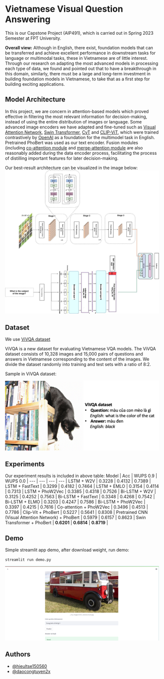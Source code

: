 
# Vietnamese Visual Question Answering

This is our Capstone Project (AIP491), which is carried out in Spring 2023 Semester at FPT University.

**Overall view:** Although in English, there exist, foundation models that can be transferred and achieve excellent performance in downstream tasks for language or multimodal tasks, these in Vietnamese are of little interest. Through our research on adapting the most advanced models in processing each type of data, we found and pointed out that to have a breakthrough in this domain, similarly, there must be a large and long-term investment in building foundation models in Vietnamese,  to take that as a first step for building exciting applications. 
 


## Model Architecture
In this project, we are concern in attention-based models which proved effective in filtering the most relevant information for decision-making, instead of using the entire distribution of images or language. Some advanced image encoders we have adapted and fine-tuned such as [Visual Attention Network](https://github.com/Visual-Attention-Network/VAN-Classification), [Swin Transformer](https://github.com/microsoft/Swin-Transformer), [CvT](https://github.com/microsoft/CvT) and [CLIP-ViT](https://github.com/zdou0830/METER), which were trained contrastively by [OpenAI](https://openai.com/) as a foundation for the multimodel task in English. Pretrained PhoBert was used as our text encoder. Fusion modules (including [co-attention module](https://arxiv.org/pdf/2111.11432.pdf) and [merge-attention module](https://arxiv.org/pdf/2111.11432.pdf) are also reasonably added during the data encoder process, facilitating the process of distilling important features for later decision-making.

Our best-result architecture can be visualized in the image below:
![Model Architecture](images/model_architecture.jpeg)
## Dataset

We use [ViVQA dataset](https://github.com/kh4nh12/ViVQA)

ViVQA is a new dataset for evaluating Vietnamese VQA models. The ViVQA dataset consists of 10,328 images and 15,000 pairs of questions and answers in Vietnamese corresponding to the content of the images. We divide the dataset randomly into training and test sets with a ratio of 8:2.

Sample in ViVQA dataset:

![example](images/dataset.png)
## Experiments
Our experiment results is included in above table:
Model | Acc | WUPS 0.9 | WUPS 0.0 |
--- | --- | --- | --- |
LSTM + W2V | 0.3228 | 0.4132 | 0.7389 |
LSTM + FastText | 0.3299 | 0.4182 | 0.7464 |
LSTM + EMLO | 0.3154 | 0.4114 | 0.7313 |
LSTM + PhoW2Vec | 0.3385 | 0.4318 | 0.7526 |
Bi-LSTM + W2V | 0.3125 | 0.4252 | 0.7563 |
Bi-LSTM + FastText | 0.3348 | 0.4268 | 0.7542 |
Bi-LSTM + ELMO | 0.3203 | 0.4247 | 0.7586 |
Bi-LSTM + PhoW2Vec | 0.3397 | 0.4215 | 0.7616 |
Co-attention + PhoW2Vec | 0.3496 | 0.4513 | 0.7786 |
Clip-Vit + PhoBert | 0.5227 | 0.5641 | 0.8308 |
Pretrained CNN (Visual Attention Network) + PhoBert | 0.5979 | 0.6157 | 0.8623 |
Swin Transformer + PhoBert | **0.6201** | **0.6814** | **0.8719** |


## Demo

Simple streamlit app demo, after download weight, run demo:

`streamlit run demo.py`

![demo](images/demo.png)

## Authors
- [@hieultse150560](https://www.github.com/hieultse150560)
- [@daocongtuyen2x](https://www.github.com/daocongtuyen2x)

